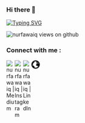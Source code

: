 ### Hi there 👋

[![Typing SVG](https://readme-typing-svg.herokuapp.com?font=Architects+Daughter&color=3399ff&size=30&lines=I'm+Mohammad+Nur+Fawaiq;Web+Developer;Tutor,+Writter;ML,+AI,+enthusiast;Long+life+learner;Proud+to+be+Indonesian)](https://git.io/typing-svg)

<img src="https://komarev.com/ghpvc/?username=nurfawaiq&label=Views&color=brightgreen&style=flat-square" alt="nurfawaiq views on github" />

### Connect with me :
[<img align="left" alt="nurfawaiq | Medium" width="22px" src="https://cdn.jsdelivr.net/npm/simple-icons@v3/icons/youtube.svg" />][youtube]
[<img align="left" alt="nurfawaiq | Instagram" width="22px" src="https://cdn.jsdelivr.net/npm/simple-icons@v3/icons/instagram.svg" />][instagram]
[<img align="left" alt="nurfawaiq | LinkedIn" width="22px" src="https://cdn.jsdelivr.net/npm/simple-icons@v3/icons/linkedin.svg" />][linkedin]
[<img align="left" alt="nurfawaiq" width="22px" src="https://raw.githubusercontent.com/iconic/open-iconic/master/svg/globe.svg" />][website]

[website]: https://yukcoding.id
[youtube]: https://youtube.com/yukcoding2
[instagram]: https://www.instagram.com/nurfawaiq
[linkedin]: https://www.linkedin.com/in/mohnurfawaiq
